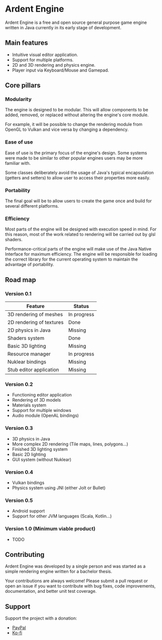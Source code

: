 # Ardent Engine

Ardent Engine is a free and open source general purpose game engine written in Java currently in its early stage of development.

## Main features

* Intuitive visual editor application.
* Support for multiple platforms.
* 2D and 3D rendering and physics engine.
* Player input via Keyboard/Mouse and Gamepad.

## Core pillars

### Modularity

The engine is designed to be modular.
This will allow components to be added, removed, or replaced without altering the engine's core module.

For example, it will be possible to change the rendering module from OpenGL to Vulkan and vice versa by changing a dependency.

### Ease of use

Ease of use is the primary focus of the engine's design.
Some systems were made to be similar to other popular engines users may be more familiar with.

Some classes deliberately avoid the usage of Java's typical encapsulation (getters and setters) to allow user to access their properties more easily.

### Portability

The final goal will be to allow users to create the game once and build for several different platforms.

### Efficiency

Most parts of the engine will be designed with execution speed in mind.
For this reason, most of the work related to rendering will be carried out by glsl shaders.

Performance-critical parts of the engine will make use of the Java Native Interface for maximum efficiency.
The engine will be responsible for loading the correct library for the current operating system to maintain the advantage of portability.

## Road map

### Version 0.1

| Feature                  | Status      |
|--------------------------|-------------|
| 3D rendering of meshes   | In progress |
| 2D rendering of textures | Done        |
| 2D physics in Java       | Missing     |
| Shaders system           | Done        |
| Basic 3D lighting        | Missing     |
| Resource manager         | In progress |
| Nuklear bindings         | Missing     |
| Stub editor application  | Missing     |

### Version 0.2

* Functioning editor application
* Rendering of 3D models
* Materials system
* Support for multiple windows
* Audio module (OpenAL bindings)

### Version 0.3

* 3D physics in Java
* More complex 2D rendering (Tile maps, lines, polygons...)
* Finished 3D lighting system
* Basic 2D lighting
* GUI system (without Nuklear)

### Version 0.4

* Vulkan bindings
* Physics system using JNI (either Jolt or Bullet)

### Version 0.5

* Android support
* Support for other JVM languages (Scala, Kotlin...)

### Version 1.0 (Minimum viable product)

* TODO

## Contributing

Ardent Engine was developed by a single person and was started as a simple rendering engine written for a bachelor thesis.

Your contributions are always welcome!
Please submit a pull request or open an issue if you want to contribute with bug  fixes, code improvements, documentation, and better unit test coverage.

## Support

Support the project with a donation:

* [PayPal](https://paypal.me/hexagonnico)
* [Ko-fi](https://ko-fi.com/HexagonNico)
